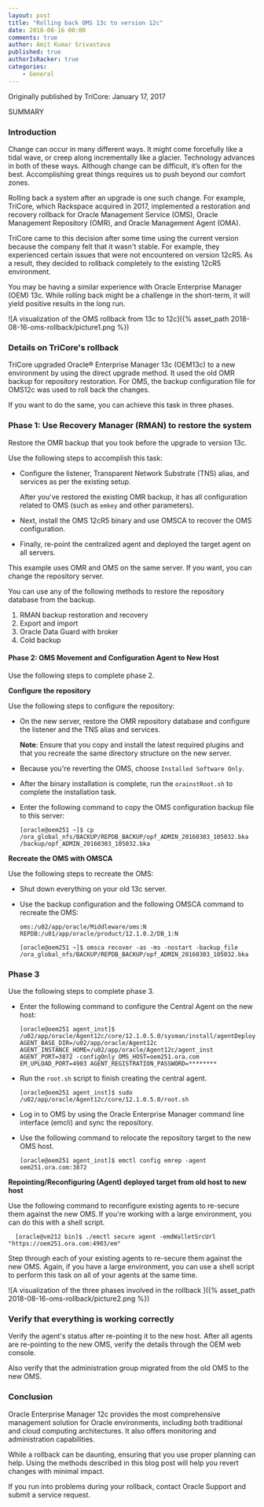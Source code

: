 ```yaml
---
layout: post
title: "Rolling back OMS 13c to version 12c"
date: 2018-08-16 00:00
comments: true
author: Amit Kumar Srivastava
published: true
authorIsRacker: true
categories:
    - General
---
```


Originally published by TriCore: January 17, 2017

SUMMARY  

<!-- more -->

### Introduction

Change can occur in many different ways. It might come forcefully like a tidal
wave, or creep along incrementally like a glacier. Technology advances in both
of these ways. Although change can be difficult, it’s often for the best.
Accomplishing great things requires us to push beyond our comfort zones.

Rolling back a system after an upgrade is one such change. For example, TriCore, which Rackspace acquired in 2017, implemented a restoration and recovery rollback for Oracle Management Service (OMS), Oracle Management Repository (OMR), and Oracle Management Agent (OMA).

TriCore came to this decision after some time using the current version because the company felt that it wasn't stable. For example, they experienced certain issues that were not encountered on version 12cR5. As a result, they decided to rollback completely to the existing 12cR5 environment.

You may be having a similar experience with Oracle Enterprise Manager (OEM) 13c. While rolling back might be a challenge in the short-term, it will yield positive results in the long run.  

![A visualization of the OMS rollback from 13c
to 12c]({% asset_path 2018-08-16-oms-rollback/picture1.png %})

### Details on TriCore's rollback

TriCore upgraded Oracle&reg; Enterprise Manager 13c (OEM13c) to a new
environment by using the direct upgrade method. It used the old OMR backup for
repository restoration. For OMS, the backup configuration file for OMS12c was
used to roll back the changes.

If you want to do the same, you can achieve this task in three phases.

### Phase 1: Use Recovery Manager (RMAN) to restore the system

Restore the OMR backup that you took before the upgrade to version 13c.

Use the following steps to accomplish this task:

- Configure the listener, Transparent Network Substrate (TNS) alias, and
  services as per the existing setup.

  After you've restored the existing OMR backup, it has all configuration
  related to OMS (such as `emkey` and other parameters).

- Next, install the OMS 12cR5 binary and use OMSCA to recover the OMS
  configuration.

- Finally, re-point the centralized agent and deployed the target agent on all
  servers.

This example uses OMR and OMS on the same server. If you want, you can change the repository server.

You can use any of the following methods to restore the repository database from the backup.

1. RMAN backup restoration and recovery
2. Export and import
3. Oracle Data Guard with broker
4. Cold backup

#### Phase 2: OMS Movement and Configuration Agent to New Host

Use the following steps to complete phase 2.

**Configure the repository**

Use the following steps to configure the repository:

- On the new server, restore the OMR repository database and configure the
  listener and the TNS alias and services.

  **Note**: Ensure that you copy and install the latest required plugins and
  that you recreate the same directory structure on the new server.

- Because you're reverting the OMS, choose ``Installed Software Only``.

- After the binary installation is complete, run the `orainstRoot.sh` to
  complete the installation task.  

- Enter the following command to copy the OMS configuration backup file to
  this server:

      [oracle@oem251 ~]$ cp /ora_global_nfs/BACKUP/REPDB_BACKUP/opf_ADMIN_20160303_105032.bka /backup/opf_ADMIN_20160303_105032.bka  

**Recreate the OMS with OMSCA**

Use the following steps to recreate the OMS:

- Shut down everything on your old 13c server.

- Use the backup configuration and the following OMSCA command to recreate
  the OMS:  

      oms:/u02/app/oracle/Middleware/oms:N
      REPDB:/u01/app/oracle/product/12.1.0.2/DB_1:N

      [oracle@oem251 ~]$ omsca recover -as -ms -nostart -backup_file /ora_global_nfs/BACKUP/REPDB_BACKUP/opf_ADMIN_20160303_105032.bka

### Phase 3

Use the following steps to complete phase 3.

- Enter the following command to configure the Central Agent on the new host:  

      [oracle@oem251 agent_inst]$ /u02/app/oracle/Agent12c/core/12.1.0.5.0/sysman/install/agentDeploy.sh
      AGENT_BASE_DIR=/u02/app/oracle/Agent12c AGENT_INSTANCE_HOME=/u02/app/oracle/Agent12c/agent_inst AGENT_PORT=3872 -configOnly OMS_HOST=oem251.ora.com EM_UPLOAD_PORT=4903 AGENT_REGISTRATION_PASSWORD=********

- Run the `root.sh` script to finish creating the central agent.

      [oracle@oem251 agent_inst]$ sudo /u02/app/oracle/Agent12c/core/12.1.0.5.0/root.sh

- Log in to OMS by using the Oracle Enterprise Manager command line interface
  (emcli) and sync the repository.

- Use the following command to relocate the repository target to the new OMS
  host.

      [oracle@oem251 agent_inst]$ emctl config emrep -agent oem251.ora.com:3872

**Repointing/Reconfiguring (Agent) deployed target from old host to new host**

Use the following command to reconfigure existing agents to re-secure them
against the new OMS. If you're working with a large environment, you can do
this with a shell script.

      [oracle@vm212 bin]$ ./emctl secure agent -emdWalletSrcUrl "https://oem251.ora.com:4903/em"

Step through each of your existing agents to re-secure them against the new
OMS. Again, if you have a large environment, you can use a shell script to
perform this task on all of your agents at the same time.

![A visualization of the three phases involved in the
rollback ]({% asset_path 2018-08-16-oms-rollback/picture2.png %})

### Verify that everything is working correctly

Verify the agent's status after re-pointing it to the new host. After all
agents are re-pointing to the new OMS, verify the details through the OEM web
console.

Also verify that the administration group migrated from the old OMS to the new
OMS.

### Conclusion  

Oracle Enterprise Manager 12c provides the most comprehensive management
solution for Oracle environments, including both traditional and cloud
computing architectures. It also offers monitoring and administration
capabilities.  

While a rollback can be daunting, ensuring that you use proper planning can
help. Using the methods described in this blog post will help you revert
changes with minimal impact. 

If you run into problems during your rollback, contact Oracle Support and
submit a service request.    
